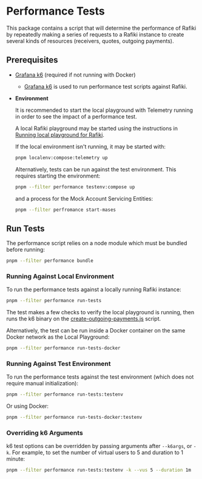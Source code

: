 # Performance Tests

This package contains a script that will determine the performance of Rafiki by repeatedly making a series of requests to a Rafiki instance to create several kinds of resources (receivers, quotes, outgoing payments).

## Prerequisites

- [Grafana k6](https://grafana.com/docs/k6/latest/set-up/install-k6/) (required if not running with Docker)

  - [Grafana k6](https://grafana.com/docs/k6/latest/) is used to run performance test scripts against Rafiki.

- **Environment**

  It is recommended to start the local playground with Telemetry running in order to see the impact of a performance test.

  A local Rafiki playground may be started using the instructions in [Running local playground for Rafiki](../../localenv/README.md).

  If the local environment isn't running, it may be started with:

  ```sh
  pnpm localenv:compose:telemetry up
  ```

  Alternatively, tests can be run against the test environment. This requires starting the environment:

  ```sh
  pnpm --filter performance testenv:compose up
  ```

  and a process for the Mock Account Servicing Entities:

  ```sh
  pnpm --filter perfromance start-mases
  ```

## Run Tests

The performance script relies on a node module which must be bundled before running:

```sh
pnpm --filter performance bundle
```

### Running Against Local Environment

To run the performance tests against a locally running Rafiki instance:

```sh
pnpm --filter performance run-tests
```

The test makes a few checks to verify the local playground is running, then runs the k6 binary on the [create-outgoing-payments.js](./scripts/create-outgoing-payments.js) script.

Alternatively, the test can be run inside a Docker container on the same Docker network as the Local Playground:

```sh
pnpm --filter performance run-tests-docker
```

### Running Against Test Environment

To run the performance tests against the test environment (which does not require manual initialization):

```sh
pnpm --filter performance run-tests:testenv
```

Or using Docker:

```sh
pnpm --filter performance run-tests-docker:testenv
```

### Overriding k6 Arguments

k6 test options can be overridden by passing arguments after `--k6args`, or `-k`. For example, to set the number of virtual users to 5 and duration to 1 minute:

```sh
pnpm --filter performance run-tests:testenv -k --vus 5 --duration 1m
```

